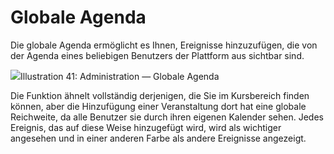 
# Globale Agenda

Die globale Agenda ermöglicht es Ihnen, Ereignisse hinzuzufügen, die von der Agenda eines beliebigen Benutzers der Plattform aus sichtbar sind.

![](../../.gitbook/assets/images30%20%286%29.png)Illustration 41: Administration — Globale Agenda

Die Funktion ähnelt vollständig derjenigen, die Sie im Kursbereich finden können, aber die Hinzufügung einer Veranstaltung dort hat eine globale Reichweite, da alle Benutzer sie durch ihren eigenen Kalender sehen. Jedes Ereignis, das auf diese Weise hinzugefügt wird, wird als wichtiger angesehen und in einer anderen Farbe als andere Ereignisse angezeigt.